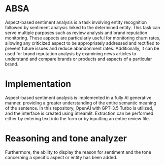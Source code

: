 # ABSA
Aspect-based sentiment analysis is a task involving entity recognition followed by sentiment analysis linked to the determined entity. This task can serve multiple purposes such as review analysis and brand reputation monitoring. These aspects are particularly useful for monitoring churn rates, allowing any criticized aspect to be appropriately addressed and rectified to prevent future issues and reduce abandonment rates. 
Additionally, it can be used for brand reputation analysis by examining news articles to understand and compare brands or products and aspects of a particular brand.

# Implementation
Aspect-based sentiment analysis is implemented in a fully AI generative manner, providing a greater understanding of the entire semantic meaning of the sentence. In this repository, OpenAI with GPT-3.5 Turbo is utilized, and the interface is created using Streamlit. Extraction can be performed either by entering text into the form or by inputting an entire review file.

# Reasoning and tone analyzer
Furthermore, the ability to display the reason for sentiment and the tone concerning a specific aspect or entity has been added.

